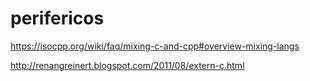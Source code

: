 # perifericos
https://isocpp.org/wiki/faq/mixing-c-and-cpp#overview-mixing-langs

http://renangreinert.blogspot.com/2011/08/extern-c.html

